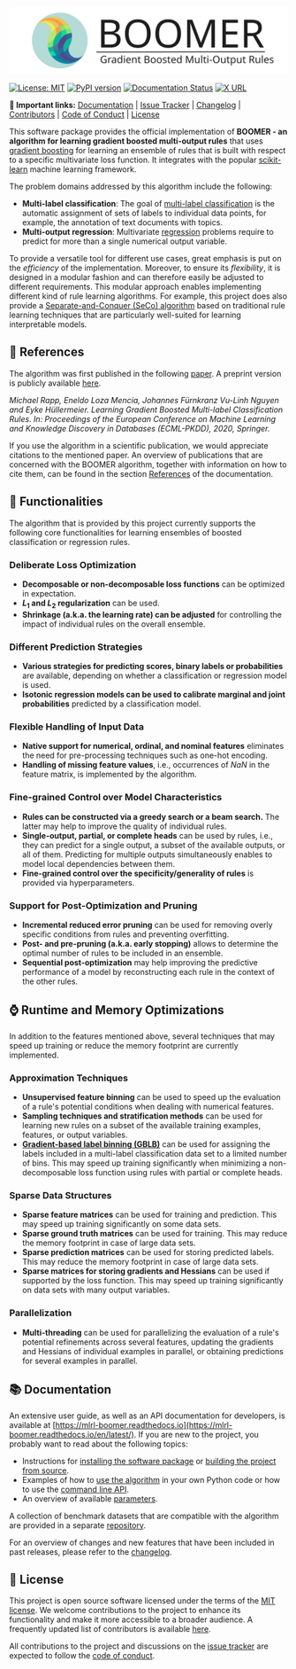 <p align="center">
  <picture>
    <source media="(prefers-color-scheme: dark)" srcset="https://github.com/mrapp-ke/MLRL-Boomer/raw/main/doc/_static/logo_dark.svg">
    <source media="(prefers-color-scheme: light)" srcset="https://github.com/mrapp-ke/MLRL-Boomer/raw/main/doc/_static/logo_light.svg">
    <img alt="BOOMER - Gradient Boosted Multi-Label Classification Rules" src="https://github.com/mrapp-ke/MLRL-Boomer/raw/main/assets/logo_light.svg">
  </picture>
</p>

[![License: MIT](https://img.shields.io/badge/License-MIT-yellow.svg)](https://opensource.org/licenses/MIT) [![PyPI version](https://badge.fury.io/py/mlrl-boomer.svg)](https://badge.fury.io/py/mlrl-boomer) [![Documentation Status](https://readthedocs.org/projects/mlrl-boomer/badge/?version=latest)](https://mlrl-boomer.readthedocs.io/en/latest/?badge=latest) [![X URL](https://img.shields.io/twitter/url?label=Follow&style=social&url=https%3A%2F%2Ftwitter.com%2FBOOMER_ML)](https://twitter.com/BOOMER_ML)

**:link: Important links:** [Documentation](https://mlrl-boomer.readthedocs.io/en/latest/) | [Issue Tracker](https://github.com/mrapp-ke/MLRL-Boomer/issues) | [Changelog](https://mlrl-boomer.readthedocs.io/en/latest/misc/CHANGELOG.html) | [Contributors](https://mlrl-boomer.readthedocs.io/en/latest/misc/CONTRIBUTORS.html) | [Code of Conduct](https://mlrl-boomer.readthedocs.io/en/latest/misc/CODE_OF_CONDUCT.html) | [License](https://mlrl-boomer.readthedocs.io/en/latest/misc/LICENSE.html)

This software package provides the official implementation of **BOOMER - an algorithm for learning gradient boosted multi-output rules** that uses [gradient boosting](https://en.wikipedia.org/wiki/Gradient_boosting) for learning an ensemble of rules that is built with respect to a specific multivariate loss function. It integrates with the popular [scikit-learn](https://scikit-learn.org) machine learning framework.

The problem domains addressed by this algorithm include the following:

- **Multi-label classification**: The goal of [multi-label classification](https://en.wikipedia.org/wiki/Multi-label_classification) is the automatic assignment of sets of labels to individual data points, for example, the annotation of text documents with topics.
- **Multi-output regression**: Multivariate [regression](https://en.wikipedia.org/wiki/Regression_analysis) problems require to predict for more than a single numerical output variable.

To provide a versatile tool for different use cases, great emphasis is put on the *efficiency* of the implementation. Moreover, to ensure its *flexibility*, it is designed in a modular fashion and can therefore easily be adjusted to different requirements. This modular approach enables implementing different kind of rule learning algorithms. For example, this project does also provide a [Separate-and-Conquer (SeCo) algorithm](https://mlrl-boomer.readthedocs.io/en/latest/user_guide/seco/index.html) based on traditional rule learning techniques that are particularly well-suited for learning interpretable models.

## :book: References

The algorithm was first published in the following [paper](https://doi.org/10.1007/978-3-030-67664-3_8). A preprint version is publicly available [here](https://arxiv.org/pdf/2006.13346.pdf).

*Michael Rapp, Eneldo Loza Mencía, Johannes Fürnkranz Vu-Linh Nguyen and Eyke Hüllermeier. Learning Gradient Boosted Multi-label Classification Rules. In: Proceedings of the European Conference on Machine Learning and Knowledge Discovery in Databases (ECML-PKDD), 2020, Springer.*

If you use the algorithm in a scientific publication, we would appreciate citations to the mentioned paper. An overview of publications that are concerned with the BOOMER algorithm, together with information on how to cite them, can be found in the section [References](https://mlrl-boomer.readthedocs.io/en/latest/misc/references.html) of the documentation.

## :wrench: Functionalities

The algorithm that is provided by this project currently supports the following core functionalities for learning ensembles of boosted classification or regression rules.

### Deliberate Loss Optimization

- **Decomposable or non-decomposable loss functions** can be optimized in expectation.
- **$L_1$ and $L_2$ regularization** can be used.
- **Shrinkage (a.k.a. the learning rate) can be adjusted** for controlling the impact of individual rules on the overall ensemble.

### Different Prediction Strategies

- **Various strategies for predicting scores, binary labels or probabilities** are available, depending on whether a classification or regression model is used.
- **Isotonic regression models can be used to calibrate marginal and joint probabilities** predicted by a classification model.

### Flexible Handling of Input Data

- **Native support for numerical, ordinal, and nominal features** eliminates the need for pre-processing techniques such as one-hot encoding.
- **Handling of missing feature values**, i.e., occurrences of *NaN* in the feature matrix, is implemented by the algorithm.

### Fine-grained Control over Model Characteristics

- **Rules can be constructed via a greedy search or a beam search.** The latter may help to improve the quality of individual rules.
- **Single-output, partial, or complete heads** can be used by rules, i.e., they can predict for a single output, a subset of the available outputs, or all of them. Predicting for multiple outputs simultaneously enables to model local dependencies between them.
- **Fine-grained control over the specificity/generality of rules** is provided via hyperparameters.

### Support for Post-Optimization and Pruning

- **Incremental reduced error pruning** can be used for removing overly specific conditions from rules and preventing overfitting.
- **Post- and pre-pruning (a.k.a. early stopping)** allows to determine the optimal number of rules to be included in an ensemble.
- **Sequential post-optimization** may help improving the predictive performance of a model by reconstructing each rule in the context of the other rules.

## :watch: Runtime and Memory Optimizations

In addition to the features mentioned above, several techniques that may speed up training or reduce the memory footprint are currently implemented.

### Approximation Techniques

- **Unsupervised feature binning** can be used to speed up the evaluation of a rule's potential conditions when dealing with numerical features.
- **Sampling techniques and stratification methods** can be used for learning new rules on a subset of the available training examples, features, or output variables.
- **[Gradient-based label binning (GBLB)](https://arxiv.org/pdf/2106.11690.pdf)** can be used for assigning the labels included in a multi-label classification data set to a limited number of bins. This may speed up training significantly when minimizing a non-decomposable loss function using rules with partial or complete heads.

### Sparse Data Structures

- **Sparse feature matrices** can be used for training and prediction. This may speed up training significantly on some data sets.
- **Sparse ground truth matrices** can be used for training. This may reduce the memory footprint in case of large data sets.
- **Sparse prediction matrices** can be used for storing predicted labels. This may reduce the memory footprint in case of large data sets.
- **Sparse matrices for storing gradients and Hessians** can be used if supported by the loss function. This may speed up training significantly on data sets with many output variables.

### Parallelization

- **Multi-threading** can be used for parallelizing the evaluation of a rule's potential refinements across several features, updating the gradients and Hessians of individual examples in parallel, or obtaining predictions for several examples in parallel.

## :books: Documentation

An extensive user guide, as well as an API documentation for developers, is available at [https://mlrl-boomer.readthedocs.io](https://mlrl-boomer.readthedocs.io/en/latest/). If you are new to the project, you probably want to read about the following topics:

- Instructions for [installing the software package](https://mlrl-boomer.readthedocs.io/en/latest/quickstart/installation.html) or [building the project from source](https://mlrl-boomer.readthedocs.io/en/latest/developer_guide/compilation.html).
- Examples of how to [use the algorithm](https://mlrl-boomer.readthedocs.io/en/latest/quickstart/usage.html) in your own Python code or how to use the [command line API](https://mlrl-boomer.readthedocs.io/en/latest/quickstart/testbed.html).
- An overview of available [parameters](https://mlrl-boomer.readthedocs.io/en/latest/user_guide/boosting/parameters.html).

A collection of benchmark datasets that are compatible with the algorithm are provided in a separate [repository](https://github.com/mrapp-ke/Boomer-Datasets).

For an overview of changes and new features that have been included in past releases, please refer to the [changelog](https://mlrl-boomer.readthedocs.io/en/latest/misc/CHANGELOG.html).

## :scroll: License

This project is open source software licensed under the terms of the [MIT license](https://mlrl-boomer.readthedocs.io/en/latest/misc/LICENSE.html). We welcome contributions to the project to enhance its functionality and make it more accessible to a broader audience. A frequently updated list of contributors is available [here](https://mlrl-boomer.readthedocs.io/en/latest/misc/CONTRIBUTORS.html).

All contributions to the project and discussions on the [issue tracker](https://github.com/mrapp-ke/MLRL-Boomer/issues) are expected to follow the [code of conduct](https://mlrl-boomer.readthedocs.io/en/latest/misc/CODE_OF_CONDUCT.html).
